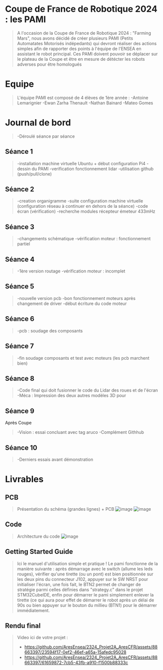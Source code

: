# Coupe de France de Robotique 2024 : les PAMI
> A l'occasion de la Coupe de France de Robotique 2024 : "Farming Mars", nous avons décidé de créer plusieurs PAMI (Petits Automatates Motorisés indépedants) qui devront réaliser des actions simples afin de rapporter des points à l'équipe de l'ENSEA  en assistant le robot principal. Ces PAMI doivent pouvoir se déplacer sur le plateau de la Coupe et être en mesure de détécter les robots adverses pour être homologués 

# Equipe
> L'équipe PAMI est composé de 4 élèves de 1ère année :
> -Antoine Lemarignier
> -Ewan Zarha Thenault
> -Nathan Bainard
> -Mateo Gomes

# Journal de bord
>-Déroulé séance par séance

## Séance 1
>-installation machine virtuelle Ubuntu + début configuration Pi4
>-dessin du PAMI
>-verification fonctionnement lidar
>-utilisation github (push/pull/clone)

## Séance 2
>-creation organigramme
>-suite configuration machine virtuelle (configuration réseau à continuer en dehors de la séance)
>-code écran (vérification)
>-recherche modules récepteur émeteur 433mHz

## Séance 3
>-changements schématique
>-vérification moteur : fonctionnement partiel

## Séance 4
>-1ère version routage
>-vérification moteur : incomplet

## Séance 5
>-nouvelle version pcb
>-bon fonctionnement moteurs après changement de driver 
>-début écriture du code moteur

## Séance 6
>-pcb : soudage des composants

## Séance 7
>-fin soudage composants et test avec moteurs (les pcb marchent bien)

## Séance 8
>-Code final qui doit fusionner le code du Lidar des roues et de l'écran
>-Méca : Impression des deux autres modèles 3D pour

## Séance 9
Après Coupe
>-Vision : essai concluant avec tag aruco
>-Complément Githhub

## Séance 10
>-Derniers essais avant démonstration 

# Livrables
## PCB
> Présentation du schéma (grandes lignes) + PCB
![image](https://github.com/AresEnsea/2324_Projet2A_AresCFR/assets/88663397/359529a3-b0eb-448c-b854-ca4c4fa7e357)
![image](https://github.com/AresEnsea/2324_Projet2A_AresCFR/assets/88663397/d61f68f4-0344-420d-ba32-260c9ede2a29)

## Code
> Architecture du code
> ![image](https://github.com/AresEnsea/2324_Projet2A_AresCFR/assets/88663397/58c2daaa-fe78-4746-8fa8-1725627ea0fe)

## Getting Started Guide
> Ici le manuel d'utilisation simple et pratique !
> Le pami fonctionne de la manière suivante : après démarrage avec le switch (allume les leds rouges),
vérifier qu'une tirette (ou un pont) est bien positionnée sur les deux pins du connecteur J102,  appuyer sur le SW NRST pour initialiser l'écran, une fois fait, le BTN2 permet de changer de stratégie parmi celles définies dans "strategy.c" dans le projet STM32CubeIDE, enfin pour démarrer le pami simplement enlever la tirette (ce qui aura pour effet de démarrer le robot après un délai de 90s ou bien appuyer sur le bouton du millieu (BTN1) pour le démarrer immédiatement.

## Rendu final
>Video ici de votre projet :
> - https://github.com/AresEnsea/2324_Projet2A_AresCFR/assets/88663397/23594f17-0ef2-46ef-a65a-15afedc95028
> - https://github.com/AresEnsea/2324_Projet2A_AresCFR/assets/88663397/61659872-7cb5-43fb-a910-f1500b88333c


